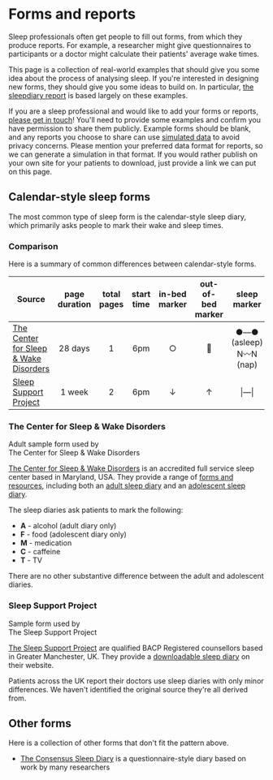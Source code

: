 # Forms and reports

Sleep professionals often get people to fill out forms, from which they produce reports.  For example, a researcher might give questionnaires to participants or a doctor might calculate their patients' average wake times.

This page is a collection of real-world examples that should give you some idea about the process of analysing sleep.  If you're interested in designing new forms, they should give you some ideas to build on.  In particular, [the sleepdiary report](/report) is based largely on these examples.

If you are a sleep professional and would like to add your forms or reports, [please get in touch](https://github.com/sleepdiary/docs/issues/new?title=Please+add+my+forms+or+reports)!  You'll need to provide some examples and confirm you have permission to share them publicly.  Example forms should be blank, and any reports you choose to share can use [simulated data](../patterns/simulate.html) to avoid privacy concerns.  Please mention your preferred data format for reports, so we can generate a simulation in that format.  If you would rather publish on your own site for your patients to download, just provide a link we can put on this page.

## Calendar-style sleep forms

The most common type of sleep form is the calendar-style sleep diary, which primarily asks people to mark their wake and sleep times.

### Comparison

Here is a summary of common differences between calendar-style forms.

<div class="official-forms">

| Source      | page duration | total pages | start time | in-bed marker | out-of-bed marker | sleep marker |
| ----------- | ------------- | ----------- | -----------| ---------------- | -------------------- | --------------- |
| [The Center for Sleep & Wake Disorders](#the-center-for-sleep-wake-disorders) | 28 days | 1 | 6pm | ○ | 🌅 | ●―● (asleep) <br/> N〰N (nap) |
| [Sleep Support Project](#sleep-support-project) | 1 week | 2 | 6pm | &darr; | &uarr; | &#x7c;―&#x7c; |

</div>

### The Center for Sleep & Wake Disorders

<ImageFrame link="https://sleepdoc.com/wp-content/uploads/2019/10/sleep_log.pdf" thumb="/create/forms/Center for Sleep and Wake Disorders-thumbnail.jpg">
  Adult sample form used by<br>The Center for Sleep & Wake Disorders
</ImageFrame>

[The Center for Sleep & Wake Disorders](https://sleepdoc.com/) is an accredited full service sleep center based in Maryland, USA.  They provide a range of [forms and resources](https://sleepdoc.com/forms), including both an [adult sleep diary](https://sleepdoc.com/wp-content/uploads/2019/10/sleep_log.pdf) and an [adolescent sleep diary](https://sleepdoc.com/wp-content/uploads/2019/10/Sleep-log-adolescent.pdf).

The sleep diaries ask patients to mark the following:

* <strong>A</strong> - alcohol (adult diary only)
* <strong>F</strong> - food (adolescent diary only)
* <strong>M</strong> - medication
* <strong>C</strong> - caffeine
* <strong>T</strong> - TV

There are no other substantive difference between the adult and adolescent diaries.

<div style="clear:both"></div>

### Sleep Support Project

<ImageFrame link="https://sleepsupportproject.org/wp-content/uploads/2020/11/sleep-diary-BLANK.pdf" thumb="/create/forms/Sleep Support Project-thumbnail.jpg">
  Sample form used by<br>The Sleep Support Project
</ImageFrame>

[The Sleep Support Project](https://sleepsupportproject.org/about/) are qualified BACP Registered counsellors based in Greater Manchester, UK.  They provide a [downloadable sleep diary](https://sleepsupportproject.org/sleep-diary-2/) on their website.

Patients across the UK report their doctors use sleep diaries with only minor differences.  We haven't identified the original source they're all derived from.

<div style="clear:both"></div>

## Other forms

Here is a collection of other forms that don't fit the pattern above.

* [The Consensus Sleep Diary](https://academic.oup.com/sleep/article/35/2/287/2558899) is a questionnaire-style diary based on work by many researchers

<style>
.official-forms td:not(:nth-child(1)) {
  text-align: center;
}
</style>
